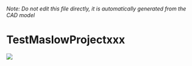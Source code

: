 ###### Note: Do not edit this file directly, it is automatically generated from the CAD model

# TestMaslowProjectxxx

![](/project.svg)



 

